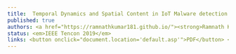 ```yaml
---
title: 	Temporal Dynamics and Spatial Content in IoT Malware detection
published: true
authors: <a href="https://ramnathkumar181.github.io/"><strong>Ramnath Kumar</strong></a> and <a href="https://universe.bits-pilani.ac.in/hyderabad/geethakumari/Profile">G Geethakumari</a>.
status: <em>IEEE Tencon 2019</em>
links: <button onclick="document.location='default.asp'">PDF</button> <a href="https://google.com" class="button">Code</a>
---
```

